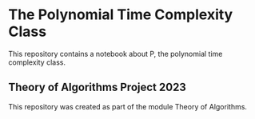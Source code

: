 # The Polynomial Time Complexity Class

This repository contains a notebook about P, the polynomial time complexity class.

## Theory of Algorithms Project 2023

This repository was created as part of the module Theory of Algorithms.